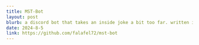 ```yaml
---
title: MST-Bot
layout: post
blurb: a discord bot that takes an inside joke a bit too far. written in rust and uses a sqlite database.
date: 2024-8-5
link: https://github.com/falafel72/mst-bot
---
```


